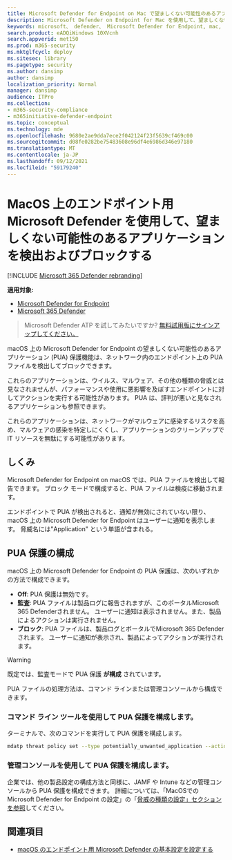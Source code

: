 ```yaml
---
title: Microsoft Defender for Endpoint on Mac で望ましくない可能性のあるアプリケーションを検出してブロックする
description: Microsoft Defender on Endpoint for Mac を使用して、望ましくない可能性があるアプリケーション (PUA) を検出してブロックします。
keywords: microsoft、 defender、 Microsoft Defender for Endpoint, mac, pua, pus
search.product: eADQiWindows 10XVcnh
search.appverid: met150
ms.prod: m365-security
ms.mktglfcycl: deploy
ms.sitesec: library
ms.pagetype: security
ms.author: dansimp
author: dansimp
localization_priority: Normal
manager: dansimp
audience: ITPro
ms.collection:
- m365-security-compliance
- m365initiative-defender-endpoint
ms.topic: conceptual
ms.technology: mde
ms.openlocfilehash: 9680e2ae9dda7ece2f042124f23f5639cf469c00
ms.sourcegitcommit: d08fe0282be75483608e96df4e6986d346e97180
ms.translationtype: MT
ms.contentlocale: ja-JP
ms.lasthandoff: 09/12/2021
ms.locfileid: "59179240"
---
```

# <a name="detect-and-block-potentially-unwanted-applications-with-microsoft-defender-for-endpoint-on-macos"></a>MacOS 上のエンドポイント用 Microsoft Defender を使用して、望ましくない可能性のあるアプリケーションを検出およびブロックする

[!INCLUDE [Microsoft 365 Defender rebranding](../../includes/microsoft-defender.md)]

**適用対象:**
- [Microsoft Defender for Endpoint](https://go.microsoft.com/fwlink/p/?linkid=2154037)
- [Microsoft 365 Defender](https://go.microsoft.com/fwlink/?linkid=2118804)

> Microsoft Defender ATP を試してみたいですか? [無料試用版にサインアップしてください。](https://signup.microsoft.com/create-account/signup?products=7f379fee-c4f9-4278-b0a1-e4c8c2fcdf7e&ru=https://aka.ms/MDEp2OpenTrial?ocid=docs-wdatp-exposedapis-abovefoldlink)

macOS 上の Microsoft Defender for Endpoint の望ましくない可能性のあるアプリケーション (PUA) 保護機能は、ネットワーク内のエンドポイント上の PUA ファイルを検出してブロックできます。

これらのアプリケーションは、ウイルス、マルウェア、その他の種類の脅威とは見なされませんが、パフォーマンスや使用に悪影響を及ぼすエンドポイントに対してアクションを実行する可能性があります。 PUA は、評判が悪いと見なされるアプリケーションも参照できます。

これらのアプリケーションは、ネットワークがマルウェアに感染するリスクを高め、マルウェアの感染を特定しにくくし、アプリケーションのクリーンアップで IT リソースを無駄にする可能性があります。

## <a name="how-it-works"></a>しくみ

Microsoft Defender for Endpoint on macOS では、PUA ファイルを検出して報告できます。 ブロック モードで構成すると、PUA ファイルは検疫に移動されます。

エンドポイントで PUA が検出されると、通知が無効にされていない限り、macOS 上の Microsoft Defender for Endpoint はユーザーに通知を表示します。 脅威名には"Application" という単語が含まれる。

## <a name="configure-pua-protection"></a>PUA 保護の構成

macOS 上の Microsoft Defender for Endpoint の PUA 保護は、次のいずれかの方法で構成できます。

- **Off**: PUA 保護は無効です。
- **監査**: PUA ファイルは製品ログに報告されますが、このポータルMicrosoft 365 Defenderされません。 ユーザーに通知は表示されません。また、製品によるアクションは実行されません。
- **ブロック**: PUA ファイルは、製品ログとポータルでMicrosoft 365 Defenderされます。 ユーザーに通知が表示され、製品によってアクションが実行されます。

> [!WARNING]
> 既定では、監査モードで PUA 保護 **が構成** されています。

PUA ファイルの処理方法は、コマンド ラインまたは管理コンソールから構成できます。

### <a name="use-the-command-line-tool-to-configure-pua-protection"></a>コマンド ライン ツールを使用して PUA 保護を構成します。

ターミナルで、次のコマンドを実行して PUA 保護を構成します。

```bash
mdatp threat policy set --type potentially_unwanted_application --action [off|audit|block]
```

### <a name="use-the-management-console-to-configure-pua-protection"></a>管理コンソールを使用して PUA 保護を構成します。

企業では、他の製品設定の構成方法と同様に、JAMF や Intune などの管理コンソールから PUA 保護を構成できます。 詳細については、「MacOS[](mac-preferences.md#threat-type-settings)での Microsoft Defender for Endpoint の設定」の「[脅威の種類の設定」セクションを参照](mac-preferences.md)してください。

## <a name="related-topics"></a>関連項目

- [macOS のエンドポイント用 Microsoft Defender の基本設定を設定する](mac-preferences.md)
